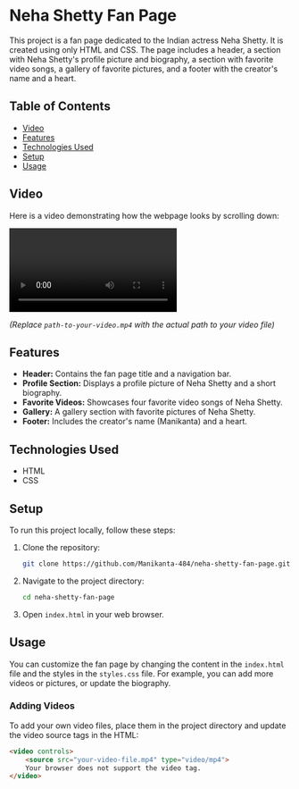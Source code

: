 # Neha Shetty Fan Page

This project is a fan page dedicated to the Indian actress Neha Shetty. It is created using only HTML and CSS. The page includes a header, a section with Neha Shetty's profile picture and biography, a section with favorite video songs, a gallery of favorite pictures, and a footer with the creator's name and a heart.

## Table of Contents

- [Video](#video)
- [Features](#features)
- [Technologies Used](#technologies-used)
- [Setup](#setup)
- [Usage](#usage)


## Video

Here is a video demonstrating how the webpage looks by scrolling down:

![Video Demonstration](video.mp4)

*(Replace `path-to-your-video.mp4` with the actual path to your video file)*

## Features

- **Header:** Contains the fan page title and a navigation bar.
- **Profile Section:** Displays a profile picture of Neha Shetty and a short biography.
- **Favorite Videos:** Showcases four favorite video songs of Neha Shetty.
- **Gallery:** A gallery section with favorite pictures of Neha Shetty.
- **Footer:** Includes the creator's name (Manikanta) and a heart.

## Technologies Used

- HTML
- CSS

## Setup

To run this project locally, follow these steps:

1. Clone the repository:
    ```bash
    git clone https://github.com/Manikanta-484/neha-shetty-fan-page.git
    ```
2. Navigate to the project directory:
    ```bash
    cd neha-shetty-fan-page
    ```
3. Open `index.html` in your web browser.

## Usage

You can customize the fan page by changing the content in the `index.html` file and the styles in the `styles.css` file. For example, you can add more videos or pictures, or update the biography.

### Adding Videos

To add your own video files, place them in the project directory and update the video source tags in the HTML:

```html
<video controls>
    <source src="your-video-file.mp4" type="video/mp4">
    Your browser does not support the video tag.
</video>
